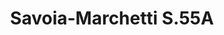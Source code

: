 ---
layout: product
title: "Savoia-Marchetti S.55A"
price: "7000" 
desc: "1/72 Maketa"
img_path: "/assets/img/DORAW72018.webp"
brand: "N/A"
available: false
special_offer: false
new: false
soon: false
cat: "010000"
subcat: "012000"
subsubcat: "0N/A"
sifra: "DORAW72018"
popular: false
spec: false
---